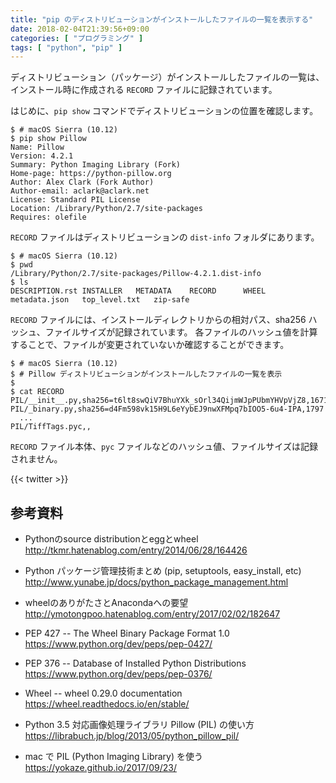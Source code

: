 ```yaml
---
title: "pip のディストリビューションがインストールしたファイルの一覧を表示する"
date: 2018-02-04T21:39:56+09:00
categories: [ "プログラミング" ]
tags: [ "python", "pip" ]
---
```


ディストリビューション（パッケージ）がインストールしたファイルの一覧は、インストール時に作成される `RECORD` ファイルに記録されています。

はじめに、`pip show` コマンドでディストリビューションの位置を確認します。

```shell
$ # macOS Sierra (10.12)
$ pip show Pillow
Name: Pillow
Version: 4.2.1
Summary: Python Imaging Library (Fork)
Home-page: https://python-pillow.org
Author: Alex Clark (Fork Author)
Author-email: aclark@aclark.net
License: Standard PIL License
Location: /Library/Python/2.7/site-packages
Requires: olefile
```

`RECORD` ファイルはディストリビューションの `dist-info` フォルダにあります。

```shell
$ # macOS Sierra (10.12)
$ pwd
/Library/Python/2.7/site-packages/Pillow-4.2.1.dist-info
$ ls
DESCRIPTION.rst	INSTALLER	METADATA	RECORD		WHEEL		metadata.json	top_level.txt	zip-safe
```

`RECORD` ファイルには、インストールディレクトリからの相対パス、sha256 ハッシュ、ファイルサイズが記録されています。
各ファイルのハッシュ値を計算することで、ファイルが変更されていないか確認することができます。

```shell
$ # macOS Sierra (10.12)
$ # Pillow ディストリビューションがインストールしたファイルの一覧を表示
$
$ cat RECORD
PIL/__init__.py,sha256=t6lt8swQiV7BhuYXk_sOrl34QijmWJpPUbmYHVpVjZ8,1671
PIL/_binary.py,sha256=d4Fm598vk15H9L6eYybEJ9nwXFMpq7bIOO5-6u4-IPA,1797
  ...
PIL/TiffTags.pyc,,
```

`RECORD` ファイル本体、`pyc` ファイルなどのハッシュ値、ファイルサイズは記録されません。

{{< twitter >}}

## 参考資料

- Pythonのsource distributionとeggとwheel<br />
  <span style="word-break: break-all;">
  http://tkmr.hatenablog.com/entry/2014/06/28/164426
  </span>

- Python パッケージ管理技術まとめ (pip, setuptools, easy_install, etc)<br />
  <span style="word-break: break-all;">
  http://www.yunabe.jp/docs/python_package_management.html
  </span>

- wheelのありがたさとAnacondaへの要望<br />
  <span style="word-break: break-all;">
  http://ymotongpoo.hatenablog.com/entry/2017/02/02/182647
  </span>

- PEP 427 -- The Wheel Binary Package Format 1.0<br />
  <span style="word-break: break-all;">
  https://www.python.org/dev/peps/pep-0427/
  </span>

- PEP 376 -- Database of Installed Python Distributions<br />
  <span style="word-break: break-all;">
  https://www.python.org/dev/peps/pep-0376/
  </span>

- Wheel -- wheel 0.29.0 documentation<br />
  <span style="word-break: break-all;">
  https://wheel.readthedocs.io/en/stable/
  </span>

- Python 3.5 対応画像処理ライブラリ Pillow (PIL) の使い方<br />
  <span style="word-break: break-all;">
  https://librabuch.jp/blog/2013/05/python_pillow_pil/
  </span>

- mac で PIL (Python Imaging Library) を使う<br />
  <span style="word-break: break-all;">
  https://yokaze.github.io/2017/09/23/
  </span>

